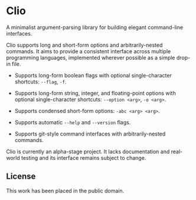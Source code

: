 
# Clio

A minimalist argument-parsing library for building elegant command-line interfaces.

Clio supports long and short-form options and arbitrarily-nested commands. It aims to provide a consistent interface across multiple programming languages, implemented wherever possible as a simple drop-in file.

* Supports long-form boolean flags with optional single-character shortcuts: `--flag`, `-f`.

* Supports long-form string, integer, and floating-point options with optional
  single-character shortcuts: `--option <arg>`, `-o <arg>`.

* Supports condensed short-form options: `-abc <arg> <arg>`.

* Supports automatic `--help` and `--version` flags.

* Supports git-style command interfaces with arbitrarily-nested commands.

Clio is currently an alpha-stage project. It lacks documentation and real-world testing and its interface remains subject to change.


## License

This work has been placed in the public domain.
